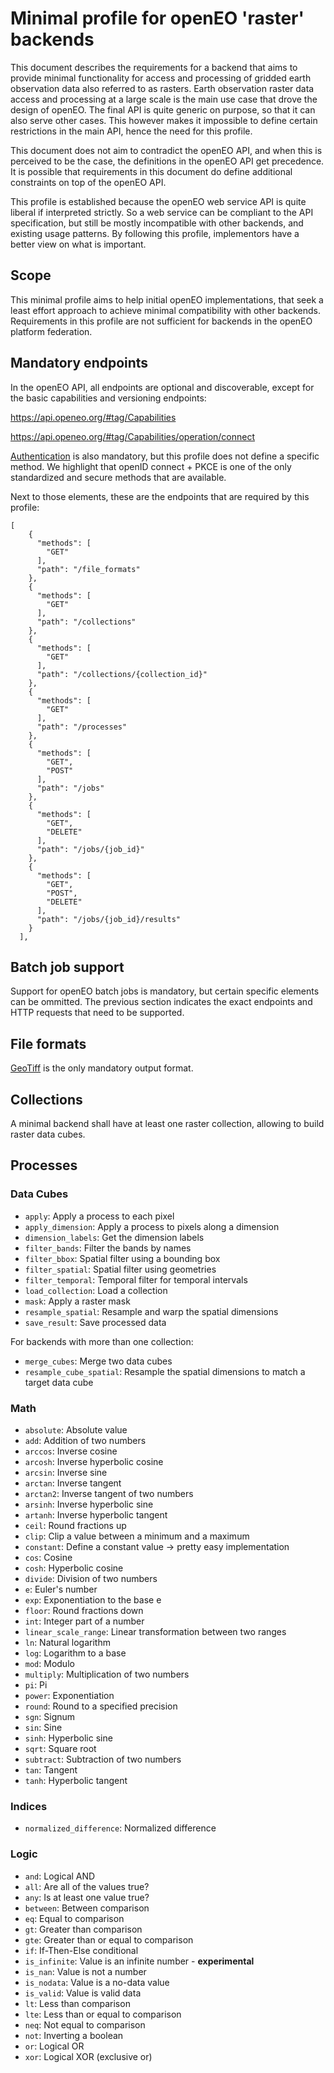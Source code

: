 # Minimal profile for openEO 'raster' backends
This document describes the requirements for a backend that aims to provide minimal functionality for access and processing of gridded
earth observation data also referred to as rasters. Earth observation raster data access and processing at a large scale is the main use case that drove the design of openEO. The final API is quite generic on purpose, so that it can also serve other cases. This however makes it impossible to define certain restrictions in the main API, hence the need for this profile.

This document does not aim to contradict the openEO API, and when this is perceived to be the case, the definitions in the openEO API get precedence.
It is possible that requirements in this document do define additional constraints on top of the openEO API.

This profile is established because the openEO web service API is quite liberal if interpreted strictly. So a web service can be compliant to the API 
specification, but still be mostly incompatible with other backends, and existing usage patterns. By following this profile, implementors have a better
view on what is important.

## Scope
This minimal profile aims to help initial openEO implementations, that seek a least effort approach to achieve minimal compatibility with other backends.
Requirements in this profile are not sufficient for backends in the openEO platform federation.

## Mandatory endpoints

In the openEO API, all endpoints are optional and discoverable, except for the basic capabilities and versioning endpoints:

https://api.openeo.org/#tag/Capabilities

https://api.openeo.org/#tag/Capabilities/operation/connect

[Authentication](https://api.openeo.org/#section/Authentication) is also mandatory, but this profile does not define a specific method. We highlight that openID connect + PKCE is one of the only standardized and secure methods that are available.
 



Next to those elements, these are the endpoints that are required by this profile:


```
[
    {
      "methods": [
        "GET"
      ],
      "path": "/file_formats"
    },
    {
      "methods": [
        "GET"
      ],
      "path": "/collections"
    },
    {
      "methods": [
        "GET"
      ],
      "path": "/collections/{collection_id}"
    },
    {
      "methods": [
        "GET"
      ],
      "path": "/processes"
    },
    {
      "methods": [
        "GET",
        "POST"
      ],
      "path": "/jobs"
    },
    {
      "methods": [
        "GET",
        "DELETE"
      ],
      "path": "/jobs/{job_id}"
    },
    {
      "methods": [
        "GET",
        "POST",
        "DELETE"
      ],
      "path": "/jobs/{job_id}/results"
    }
  ],
```

## Batch job support

Support for openEO batch jobs is mandatory, but certain specific elements can be ommitted. The previous section indicates the exact endpoints and HTTP requests that need to be supported.


## File formats
[GeoTiff](./fileformats.md#geotiff) is the only mandatory output format.

## Collections
A minimal backend shall have at least one raster collection, allowing to build raster data cubes. 

## Processes

### Data Cubes

- `apply`: Apply a process to each pixel
- `apply_dimension`: Apply a process to pixels along a dimension
- `dimension_labels`: Get the dimension labels
- `filter_bands`: Filter the bands by names
- `filter_bbox`: Spatial filter using a bounding box
- `filter_spatial`: Spatial filter using geometries
- `filter_temporal`: Temporal filter for temporal intervals
- `load_collection`: Load a collection
- `mask`: Apply a raster mask
- `resample_spatial`: Resample and warp the spatial dimensions
- `save_result`: Save processed data

For backends with more than one collection:
- `merge_cubes`: Merge two data cubes
- `resample_cube_spatial`: Resample the spatial dimensions to match a target data cube


### Math
- `absolute`: Absolute value
- `add`: Addition of two numbers
- `arccos`: Inverse cosine
- `arcosh`: Inverse hyperbolic cosine
- `arcsin`: Inverse sine
- `arctan`: Inverse tangent
- `arctan2`: Inverse tangent of two numbers
- `arsinh`: Inverse hyperbolic sine
- `artanh`: Inverse hyperbolic tangent
- `ceil`: Round fractions up
- `clip`: Clip a value between a minimum and a maximum
- `constant`: Define a constant value -> pretty easy implementation
- `cos`: Cosine
- `cosh`: Hyperbolic cosine
- `divide`: Division of two numbers
- `e`: Euler's number
- `exp`: Exponentiation to the base e
- `floor`: Round fractions down
- `int`: Integer part of a number
- `linear_scale_range`: Linear transformation between two ranges
- `ln`: Natural logarithm
- `log`: Logarithm to a base
- `mod`: Modulo
- `multiply`: Multiplication of two numbers
- `pi`: Pi
- `power`: Exponentiation
- `round`: Round to a specified precision
- `sgn`: Signum
- `sin`: Sine
- `sinh`: Hyperbolic sine
- `sqrt`: Square root
- `subtract`: Subtraction of two numbers
- `tan`: Tangent
- `tanh`: Hyperbolic tangent

### Indices
- `normalized_difference`: Normalized difference

### Logic
- `and`: Logical AND
- `all`: Are all of the values true?
- `any`: Is at least one value true?
- `between`: Between comparison
- `eq`: Equal to comparison
- `gt`: Greater than comparison
- `gte`: Greater than or equal to comparison
- `if`: If-Then-Else conditional
- `is_infinite`: Value is an infinite number - **experimental**
- `is_nan`: Value is not a number
- `is_nodata`: Value is a no-data value
- `is_valid`: Value is valid data
- `lt`: Less than comparison
- `lte`: Less than or equal to comparison
- `neq`: Not equal to comparison
- `not`: Inverting a boolean
- `or`: Logical OR
- `xor`: Logical XOR (exclusive or)



